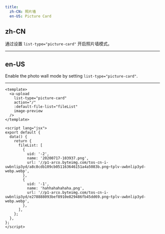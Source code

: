 ```yaml
title:
  zh-CN: 照片墙
  en-US: Picture Card
```

## zh-CN

通过设置 `list-type="picture-card"` 开启照片墙模式。

---

## en-US

Enable the photo wall mode by setting `list-type="picture-card"`.

---

```vue
<template>
  <a-upload
    list-type="picture-card"
    action="/"
    :default-file-list="fileList"
    image-preview
  />
</template>

<script lang="jsx">
export default {
  data() {
    return {
      fileList: [
        {
          uid: '-2',
          name: '20200717-103937.png',
          url: '//p1-arco.byteimg.com/tos-cn-i-uwbnlip3yd/a8c8cdb109cb051163646151a4a5083b.png~tplv-uwbnlip3yd-webp.webp',
        },
        {
          uid: '-1',
          name: 'hahhahahahaha.png',
          url: '//p1-arco.byteimg.com/tos-cn-i-uwbnlip3yd/e278888093bef8910e829486fb45dd69.png~tplv-uwbnlip3yd-webp.webp',
        },
      ],
    };
  },
};
</script>
```
